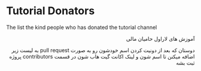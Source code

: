 # Tutorial Donators



The list the kind people who has donated the tutorial channel

<div lang="fa" dir="rtl">

آموزش های لاراول حامیان مالی


دوستان که بعد از دونیت کردن اسم خودشون رو به صورت pull request به لیست زیر اضافه میکنن تا اسم شون و لینک اکانت گیت هاب شون در قسمت contributors پروژه ثبت بشه 

</div>
